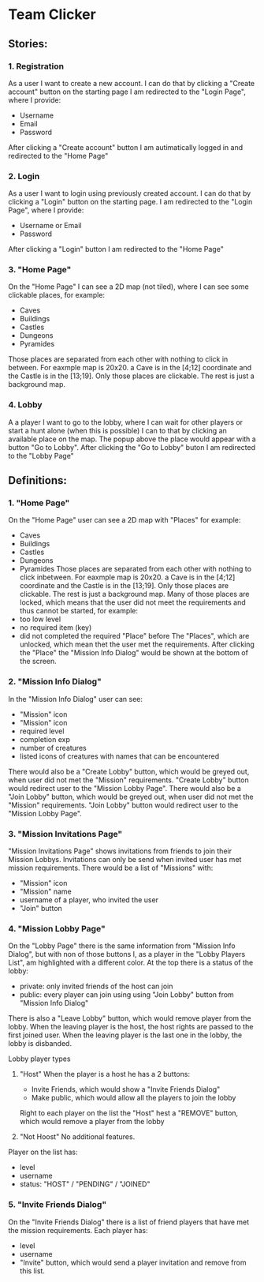 # Team Clicker

## Stories:
### 1. Registration
As a user I want to create a new account.
I can do that by clicking a "Create account" button on the starting page
I am redirected to the "Login Page", where I provide:
 * Username
 * Email
 * Password

After clicking a "Create account" button I am autimatically logged in and redirected to the "Home Page"

### 2. Login
As a user I want to login using previously created account.
I can do that by clicking a "Login" button on the starting page.
I am redirected to the "Login Page", where I provide:
 * Username or Email
 * Password

After clicking a "Login" button I am redirected to the "Home Page"

### 3. "Home Page"
On the "Home Page" I can see a 2D map (not tiled), where I can see some clickable places, for example:
 * Caves
 * Buildings
 * Castles
 * Dungeons
 * Pyramides

Those places are separated from each other with nothing to click  in between.
For eaxmple map is 20x20. a Cave is in the [4;12] coordinate and the Castle is in the [13;19].
Only those places are clickable. The rest is just a background map.

### 4. Lobby
A a player I want to go to the lobby, where I can wait for other players or start a hunt alone (when this is possible)
I can to that by clicking an available place on the map.
The popup above the place would appear with a button "Go to Lobby".
After clicking the "Go to Lobby" buton I am redirected to the "Lobby Page"


## Definitions:

### 1. "Home Page"
On the "Home Page" user can see a 2D map with "Places" for example:
 * Caves
 * Buildings
 * Castles
 * Dungeons
 * Pyramides
Those places are separated from each other with nothing to click inbetween.
For eaxmple map is 20x20. a Cave is in the [4;12] coordinate and the Castle is in the [13;19].
Only those places are clickable. The rest is just a background map.
Many of those places are locked, which means that the user did not meet the requirements and thus cannot be started, for example:
 * too low level
 * no required item (key)
 * did not completed the required "Place" before
The "Places", which are unlocked, which mean thet the user met the requirements.
After clicking the "Place" the "Mission Info Dialog" would be shown at the bottom of the screen.

### 2. "Mission Info Dialog"
In the "Mission Info Dialog" user can see:
 * "Mission" icon
 * "Mission" icon
 * required level
 * completion exp
 * number of creatures
 * listed icons of creatures with names that can be encountered

There would also be a "Create Lobby" button, which would be greyed out, when user did not met the "Mission" requirements.
"Create Lobby" button would redirect user to the "Mission Lobby Page".
There would also be a "Join Lobby" button, which would be greyed out, when user did not met the "Mission" requirements.
"Join Lobby" button would redirect user to the "Mission Lobby Page".

### 3. "Mission Invitations Page"
"Mission Invitations Page" shows invitations from friends to join their Mission Lobbys.
Invitations can only be send when invited user has met mission requirements.
There would be a list of "Missions" with:
 * "Mission" icon
 * "Mission" name
 * username of a player, who invited the user
 * "Join" button

### 4. "Mission Lobby Page"
On the "Lobby Page" there is the same information from "Mission Info Dialog", but with non of those buttons
I, as a player in the "Lobby Players List", am highlighted with a different color.
At the top there is a status of the lobby:
 * private: only invited friends of the host can join
 * public: every player can join using using "Join Lobby" button from "Mission Info Dialog"

There is also a "Leave Lobby" button, which would remove player from the lobby.
When the leaving player is the host, the host rights are passed to the first joined user.
When the leaving player is the last one in the lobby, the lobby is disbanded.

Lobby player types
1. "Host"
    When the player is a host he has a 2 buttons:
     * Invite Friends, which would show a "Invite Friends Dialog"
     * Make public, which would allow all the players to join the lobby

    Right to each player on the list the "Host" hest a "REMOVE" button, which would remove a player from the lobby
2.  "Not Hoost"
    No additional features.

Player on the list has:
 * level
 * username
 * status: "HOST" / "PENDING" / "JOINED"

### 5. "Invite Friends Dialog"
On the "Invite Friends Dialog" there is a list of friend players that have met the mission requirements.
Each player has:
 * level
 * username
 * "Invite" button, which would send a player invitation and remove from this list.
